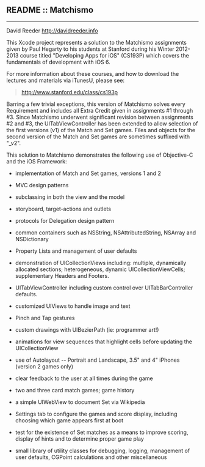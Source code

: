 
## README :: Matchismo ##
- - - -

David Reeder
http://davidreeder.info


This Xcode project represents a solution to the Matchismo assignments given by Paul Hegarty to his students at Stanford during his Winter 2012-2013 course titled "Developing Apps for iOS" (CS193P) which covers the fundamentals of development with iOS 6.


For more information about these courses, and how to download the lectures and materials via iTunesU, please see:

> http://www.stanford.edu/class/cs193p


Barring a few trivial exceptions, this version of Matchismo solves every Requirement and includes all Extra Credit given in assignments #1 through #3.  Since Matchismo underwent significant revision between assignments #2 and #3, the UITabViewController has been extended to allow selection of the first versions (v1) of the Match and Set games.  Files and objects for the second version of the Match and Set games are sometimes suffixed with "_v2".

This solution to Matchismo demonstrates the following use of Objective-C and the iOS Framework:

* implementation of Match and Set games, versions 1 and 2

* MVC design patterns

* subclassing in both the view and the model

* storyboard, target-actions and outlets

* protocols for Delegation design pattern

* common containers such as NSString, NSAttributedString, NSArray and NSDictionary

* Property Lists and management of user defaults

* demonstration of UICollectionViews including: multiple, dynamically allocated sections; heterogeneous, dynamic UICollectionViewCells; supplementary Headers and Footers.

* UITabViewController including custom control over UITabBarController defaults.

* customized UIViews to handle image and text

* Pinch and Tap gestures

* custom drawings with UIBezierPath (ie: programmer art!)

* animations for view sequences that highlight cells before updating the UICollectionView

* use of Autolayout -- Portrait and Landscape, 3.5" and 4" iPhones (version 2 games only) 

* clear feedback to the user at all times during the game

* two and three card match games; game history

* a simple UIWebView to document Set via Wikipedia

* Settings tab to configure the games and score display, including choosing which game appears first at boot

* test for the existence of Set matches as a means to improve scoring, display of hints and to determine proper game play

* small library of utility classes for debugging, logging, management of user defaults, CGPoint calculations and other miscellaneous

